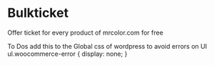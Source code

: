 # Bulkticket
 Offer ticket for every product of mrcolor.com for free

 To Dos 
 add this to the Global css of wordpress to avoid errors on UI 
ul.woocommerce-error {
 display: none;
 }
